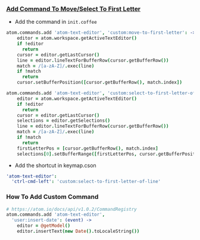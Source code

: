 ### [Add Command To Move/Select To First Letter](https://discuss.atom.io/t/move-and-select-to-first-letter-a-za-z/65504)
- Add the command in `init.coffee`
```coffee
atom.commands.add 'atom-text-editor', 'custom:move-to-first-letter': ->
    editor = atom.workspace.getActiveTextEditor()
    if !editor
      return 
    cursor = editor.getLastCursor()
    line = editor.lineTextForBufferRow(cursor.getBufferRow())
    match = /[a-zA-Z]/.exec(line)
    if !match 
      return
    cursor.setBufferPosition([cursor.getBufferRow(), match.index])

atom.commands.add 'atom-text-editor', 'custom:select-to-first-letter-of-line': ->
    editor = atom.workspace.getActiveTextEditor()
    if !editor
      return 
    cursor = editor.getLastCursor()
    selections = editor.getSelections()
    line = editor.lineTextForBufferRow(cursor.getBufferRow())
    match = /[a-zA-Z]/.exec(line)
    if !match 
      return
    firstLetterPos = [cursor.getBufferRow(), match.index]
    selections[0].setBufferRange([firstLetterPos, cursor.getBufferPosition()])
```
- Add the shortcut in keymap.cson
```yaml
'atom-text-editor':
  'ctrl-cmd-left': 'custom:select-to-first-letter-of-line'
```

### How To Add Custom Command
```coffee
# https://atom.io/docs/api/v1.0.2/CommandRegistry
atom.commands.add 'atom-text-editor',
  'user:insert-date': (event) ->
    editor = @getModel()
    editor.insertText(new Date().toLocaleString())
```
